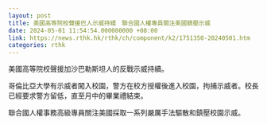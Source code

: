 ```yaml
---
layout: post
title: 美國高等院校聲援巴人示威持續　聯合國人權專員關注美國鎮壓示威
date: 2024-05-01 11:54:54.000000000 +08:00
link: https://news.rthk.hk/rthk/ch/component/k2/1751350-20240501.htm
categories: rthk
---
```


美國高等院校聲援加沙巴勒斯坦人的反戰示威持續。

哥倫比亞大學有示威者闖入校園，警方在校方授權後進入校園，拘捕示威者。校長已經要求警方留低，直至月中的畢業禮結束。

聯合國人權事務高級專員關注美國採取一系列嚴厲手法驅散和鎮壓校園示威。
